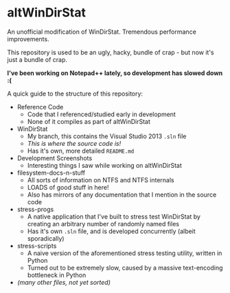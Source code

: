 altWinDirStat
=============

An unofficial modification of WinDirStat. Tremendous performance improvements.

This repository is used to be an ugly, hacky, bundle of crap - but now it's just a bundle of crap. 

**I've been working on Notepad++ lately, so development has slowed down :(**

A quick guide to the structure of this repository:

* Reference Code
  * Code that I referenced/studied early in development
  * None of it compiles as part of altWinDirStat
* WinDirStat
  * My branch, this contains the Visual Studio 2013 `.sln` file
  * *This is where the source code is!*
  * Has it's own, more detailed `README.md`
* Development Screenshots
  * Interesting things I saw while working on altWinDirStat
* filesystem-docs-n-stuff
  * All sorts of information on NTFS and NTFS internals
  * LOADS of good stuff in here!
  * Also has mirrors of any documentation that I mention in the source code
* stress-progs
  * A native application that I've built to stress test WinDirStat by creating an arbitrary number of randomly named files
  * Has it's own `.sln` file, and is developed concurrently (albeit sporadically)
* stress-scripts
  * A naive version of the aforementioned stress testing utility, written in Python
  * Turned out to be extremely slow, caused by a massive text-encoding bottleneck in Python
* *(many other files, not yet sorted)*
